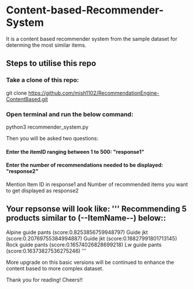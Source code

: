 # Content-based-Recommender-System
It is a content based recommender system from the sample dataset for determing the most similar items. 

 
## Steps to utilise this repo

### Take a clone of this repo: 
git clone https://github.com/mish1102/RecommendationEngine-ContentBased.git
 
### Open terminal and run the below command: 
python3 recommender_system.py

Then you will be asked two questions: 

#### Enter the itemID ranging between 1 to 500: "response1"

#### Enter the number of recommendations needed to be displayed: "response2"
 
 Mention Item ID in response1 and Number of recommended items you want to get displayed as response2
 
 Your repsonse will look like: 
 '''
 Recommending 5 products similar to (--ItemName--) below::
-----------------------------------
Alpine guide pants (score:0.8253856759948797)
Guide jkt (score:0.20769755384994887)
Guide jkt (score:0.18827991801713145)
Rock guide pants (score:0.16574026828699218)
Lw guide pants (score:0.16373827536275246)
'''

More upgrade on this basic versions will be continued to enhance the content based to more complex dataset. 

Thank you for reading! 
Cheers!!
